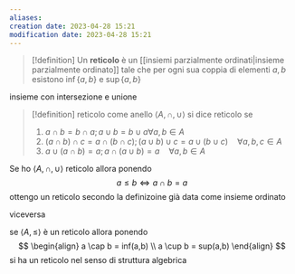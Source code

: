 ```yaml
---
aliases: 
creation date: 2023-04-28 15:21
modification date: 2023-04-28 15:21
---
```


>[!definition]
>Un **reticolo** è un [[insiemi parzialmente ordinati|insieme parzialmente ordinato]] tale che per ogni sua coppia di elementi $a,b$ esistono $\inf\{ a,b \}$ e $\sup\{ a,b \}$


insieme con intersezione e unione


>[!definition] reticolo come anello
>$\left< A, \cap, \cup \right>$ si dice reticolo se
>1. $a \cap b = b \cap a; a \cup b = b \cup a \forall a,b \in A$
>2. $(a \cap b) \cap c = a \cap (b \cap c); (a \cup b) \cup c = a \cup (b \cup c)\quad \forall a,b,c \in A$
>3. $a \cup (a \cap b) = a ; a \cap (a \cup b) = a \quad \forall a,b \in A$

Se ho $\left< A, \cap, \cup \right>$ reticolo allora ponendo $$a \leq b \iff a \cap b = a$$
ottengo un reticolo secondo la definizoine già data come insieme ordinato

viceversa

se $\left<  A, \leq \right>$ è un reticolo allora ponendo
$$ \begin{align}
a \cap b = inf(a,b) \\
a \cup b = sup(a,b)
\end{align} $$
si ha un reticolo nel senso di struttura algebrica